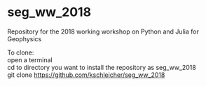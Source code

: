 # seg_ww_2018
Repository for the 2018 working workshop on Python and Julia for Geophysics

To clone:<br>
 open a terminal<br>
 cd to directory you want to install the repository as seg_ww_2018<br>
 git clone https://github.com/kschleicher/seg_ww_2018<br>
